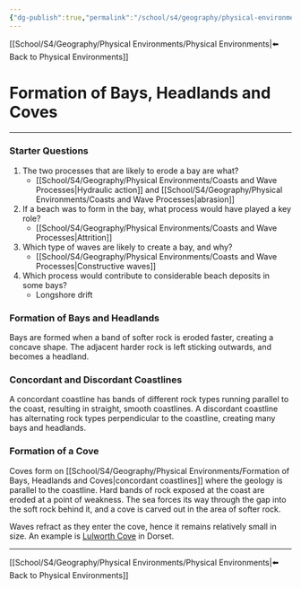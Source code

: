 ```yaml
---
{"dg-publish":true,"permalink":"/school/s4/geography/physical-environments/formation-of-bays-headlands-and-coves/"}
---
```

[[School/S4/Geography/Physical Environments/Physical Environments|⬅️ Back to Physical Environments]]
# Formation of Bays, Headlands and Coves
---
### Starter Questions
1. The two processes that are likely to erode a bay are what?
    - [[School/S4/Geography/Physical Environments/Coasts and Wave Processes|Hydraulic action]] and [[School/S4/Geography/Physical Environments/Coasts and Wave Processes|abrasion]]
2. If a beach was to form in the bay, what process would have played a key role?
    - [[School/S4/Geography/Physical Environments/Coasts and Wave Processes|Attrition]]
3. Which type of waves are likely to create a bay, and why?
    - [[School/S4/Geography/Physical Environments/Coasts and Wave Processes|Constructive waves]]
4. Which process would contribute to considerable beach deposits in some bays?
    - Longshore drift

### Formation of Bays and Headlands

Bays are formed when a band of softer rock is eroded faster, creating a concave shape. The adjacent harder rock is left sticking outwards, and becomes a headland.

<style>
.container {font-family: sans-serif; text-align: center;}
.button-wrapper button {z-index: 1;height: 40px; width: 100px; margin: 10px;padding: 5px;}
.excalidraw .App-menu_top .buttonList { display: flex;}
.excalidraw-wrapper { height: 800px; margin: 50px; position: relative;}
:root[dir="ltr"] .excalidraw .layer-ui__wrapper .zen-mode-transition.App-menu_bottom--transition-left {transform: none;}
</style><script src="https://unpkg.com/react@17/umd/react.production.min.js"></script><script src="https://unpkg.com/react-dom@17/umd/react-dom.production.min.js"></script><script type="text/javascript" src="https://unpkg.com/@excalidraw/excalidraw/dist/excalidraw.production.min.js"></script><div id="Formation_of_Bays_and_Headlands_2022-02-14_1236.56.excalidraw.md0"></div><script>(function(){const InitialData={"type":"excalidraw","version":2,"source":"https://excalidraw.com","elements":[{"type":"freedraw","version":216,"versionNonce":565398005,"isDeleted":false,"id":"ZCGetWU2_anihVnTRLiTo","fillStyle":"cross-hatch","strokeWidth":1,"strokeStyle":"solid","roughness":1,"opacity":100,"angle":0,"x":98.56621959189044,"y":101.80233340793183,"strokeColor":"#1864ab","backgroundColor":"#15aabf","width":410.91362847222223,"height":53.0682373046875,"seed":247709909,"groupIds":[],"strokeSharpness":"sharp","boundElements":[],"updated":1644843687248,"link":null,"points":[[0,0],[0,-0.9737481011284785],[0.9737820095486427,-1.4606051974826073],[2.9212103949652715,-2.9211764865451073],[4.3817816840277715,-3.408067491319457],[6.816067165798643,-4.381747775607607],[9.737277560763914,-5.355495876736086],[11.684705946180543,-5.355495876736086],[13.145412868923643,-5.842386881510436],[14.119059244791686,-5.842386881510436],[14.605916341145871,-5.842386881510436],[15.579698350694457,-5.842386881510436],[17.040269639756957,-5.842386881510436],[18.014051649305543,-5.842386881510436],[20.448337131076414,-4.868638780381957],[22.395765516493043,-3.408067491319457],[23.856336805555543,-2.9211764865451073],[26.290690104166686,-1.4606051974826073],[27.264404296875,0],[28.7249755859375,0.4868910047742929],[30.185682508680543,1.947462293836793],[32.13304307725696,2.9212103949652715],[34.080539279513914,4.3817816840277715],[35.0543212890625,4.868638780381957],[36.02796766493054,5.35552978515625],[37.48860677083337,6.329243977864564],[37.97539605034723,6.81610107421875],[40.40974934895837,8.276706271701414],[42.35724555121527,9.250420464409729],[42.844034830729186,9.250420464409729],[44.30467393663196,9.250420464409729],[46.25210232204864,9.250420464409729],[49.173312717013914,9.250420464409729],[54.04195149739587,8.763563368055543],[56.47630479600696,7.7898491753472285],[59.39751519097223,7.7898491753472285],[61.34494357638886,7.7898491753472285],[63.2923719618056,7.7898491753472285],[64.26615397135419,8.276706271701414],[66.21358235677081,8.763563368055543],[68.16101074218756,10.224168565538207],[70.10850694444451,11.684739854600707],[71.56914605034723,13.145345052083314],[73.51650661892364,14.605916341145814],[75.95085991753473,16.553378634982664],[77.41143120659723,18.01398383246527],[79.84578450520831,20.44830322265625],[80.81949869791669,21.42205132378473],[82.76692708333331,21.908908420138914],[84.22756618923614,22.88262261284723],[85.68813747829864,23.369479709201414],[86.66185167100701,23.369479709201414],[91.53049045138886,23.369479709201414],[93.96484375000006,23.369479709201414],[95.42541503906256,23.369479709201414],[99.32033962673614,23.369479709201414],[101.2678358289931,24.343227810329893],[103.70212131076386,24.830118815104186],[107.11018880208331,25.316942003038207],[109.54447428385419,26.290690104166686],[113.43939887152777,28.725009494357664],[115.38696289062506,29.211866590711793],[117.33432345920136,31.159328884548643],[120.25560167100701,32.61993408203125],[122.68988715277777,34.08050537109375],[128.04538302951386,37.00171576605902],[131.4533827039931,38.94914415147571],[134.37459309895831,40.409749348958314],[138.269517686632,42.357211642795164],[141.67758517795136,42.84406873914929],[144.11187065972223,43.81781684027777],[149.95422363281256,45.27838812934027],[154.82293023003473,45.27838812934027],[162.61271158854169,45.27838812934027],[168.94205729166669,44.79153103298614],[174.29748535156256,43.33092583550348],[179.65298122829864,41.383463541666686],[187.92968750000006,36.02796766493054],[193.77204047309027,31.159328884548643],[202.04874674479169,23.856370713975707],[206.4305284288195,19.474589029947936],[209.83859592013886,16.06652153862848],[211.29916720920136,13.6322021484375],[212.75973849826386,13.145345052083314],[213.73352050781256,12.171596950954893],[215.19409179687506,12.171596950954893],[218.11530219184027,12.658487955729186],[224.44451226128473,13.6322021484375],[225.90508355034723,14.119059244791686],[226.39200846354169,14.605916341145814],[227.85257975260419,15.579664442274293],[228.82629394531256,15.579664442274293],[230.28686523437506,15.579664442274293],[232.234361436632,15.579664442274293],[234.18178982204864,14.605916341145814],[239.53728569878473,8.763563368055543],[243.91906738281256,2.4343193901909785],[248.30084906684027,-1.4606051974826073],[250.24834526909723,-2.9211764865451073],[253.16955566406256,-3.408067491319457],[255.60384114583331,-3.408067491319457],[256.5775553385417,-3.408067491319457],[257.55126953125006,-3.408067491319457],[259.01190863715277,-3.408067491319457],[260.47247992621527,-3.408067491319457],[262.41997612847223,-2.4343193901909785],[264.36740451388897,-1.4606051974826073],[265.34111870659723,-0.4868570963541856],[266.80175781250006,0.9737141927083144],[268.7491861979167,1.947462293836793],[269.2360432942708,3.408033582899293],[271.670396592882,5.842386881510436],[272.64411078559027,6.81610107421875],[274.10468207465277,9.250420464409729],[277.0258924696181,11.684739854600707],[277.51274956597223,12.658487955729186],[278.4864637586806,13.145345052083314],[279.9470350477431,13.145345052083314],[280.9208170572917,14.119059244791686],[283.35510253906256,14.605916341145814],[283.8419596354167,14.605916341145814],[285.3025987413195,14.605916341145814],[286.763170030382,14.605916341145814],[288.2237413194445,15.579664442274293],[290.6580946180556,16.06652153862848],[292.1186659071181,16.553378634982664],[296.0135904947917,17.52716064453125],[297.96108669704864,18.987698025173643],[298.44794379340277,19.474589029947936],[300.88222927517364,21.42205132378473],[301.36908637152777,23.856370713975707],[302.8297254774306,26.777547200520814],[303.80343967013897,28.725009494357664],[304.2902967664931,30.185580783420164],[305.7508680555556,31.64618598090277],[307.2115071614583,33.106791178385436],[307.69836425781256,33.593648274739564],[308.1852213541667,33.593648274739564],[309.6457926432292,33.593648274739564],[311.1063639322917,33.593648274739564],[314.51443142361114,34.56739637586804],[318.89621310763897,35.05425347222223],[330.58098687065973,37.00171576605902],[340.80512152777777,40.409749348958314],[341.29204644097223,41.383463541666686],[341.77883572048614,41.383463541666686],[344.69997829861114,41.87035454644098],[346.6475423177083,43.33092583550348],[349.08175998263897,44.79153103298614],[351.02932400173614,45.27838812934027],[353.95046657986114,46.738993326822936],[356.87160915798614,47.225850423177064],[357.3585340711806,47.225850423177064],[358.33224826388897,47.225850423177064],[358.8191731770833,47.225850423177064],[360.2796766493056,47.225850423177064],[361.7403157552083,47.225850423177064],[363.68774414062506,47.225850423177064],[365.14838324652777,47.225850423177064],[366.60888671875006,47.225850423177064],[371.9645182291667,45.76524522569446],[376.8330891927083,43.81781684027777],[377.8068033854167,42.84406873914929],[378.29372829861114,42.357211642795164],[378.78051757812506,41.87035454644098],[379.7542317708333,41.87035454644098],[380.24115668402777,40.8966064453125],[381.7017957899306,40.409749348958314],[382.67550998263897,39.43603515625],[383.16229926215277,38.94914415147571],[384.6229383680556,38.46228705512152],[385.10986328125006,38.46228705512152],[386.0835774739583,37.48857286241321],[387.0572916666667,37.48857286241321],[388.03100585937506,37.48857286241321],[388.51779513888897,37.00171576605902],[389.9784342447917,37.00171576605902],[391.4390733506945,37.00171576605902],[392.8995768229167,36.02796766493054],[394.3602159288195,36.02796766493054],[394.84714084201397,36.02796766493054],[395.82085503472223,36.02796766493054],[395.82085503472223,35.541110568576414],[396.30764431423614,35.541110568576414],[396.7945692274306,34.08050537109375],[397.76828342013897,33.593648274739564],[398.25507269965277,32.61993408203125],[399.2289225260417,32.133076985677064],[399.7157118055556,31.159328884548643],[400.20263671875006,30.672471788194457],[401.1763509114583,29.698757595486143],[401.66314019097223,29.211866590711793],[402.6368543836806,29.211866590711793],[402.6368543836806,28.725009494357664],[403.12377929687506,27.264438205295164],[404.0974934895833,26.290690104166686],[404.0974934895833,25.803799099392393],[404.58441840277777,25.803799099392393],[404.58441840277777,25.316942003038207],[404.58441840277777,24.343227810329893],[405.0712076822917,24.343227810329893],[405.0712076822917,23.856370713975707],[406.04492187500006,22.88262261284723],[406.5318467881945,22.88262261284723],[406.5318467881945,22.395799424913207],[407.50556098090277,21.42205132378473],[407.99248589409723,21.42205132378473],[407.99248589409723,20.935160319010436],[408.9662000868056,20.935160319010436],[408.9662000868056,20.44830322265625],[409.4529893663195,20.44830322265625],[409.93991427951397,20.44830322265625],[410.91362847222223,19.474589029947936],[410.91362847222223,19.474589029947936]],"lastCommittedPoint":null,"simulatePressure":true,"pressures":[]},{"type":"freedraw","version":131,"versionNonce":1800868379,"isDeleted":false,"id":"bW9exWuxZGCRjRxIdZd3I","fillStyle":"cross-hatch","strokeWidth":1,"strokeStyle":"solid","roughness":1,"opacity":100,"angle":0,"x":-435.5241531294637,"y":168.01594967312283,"strokeColor":"#1864ab","backgroundColor":"#15aabf","width":431.8488226996528,"height":18.014017740885436,"seed":1664084629,"groupIds":[],"strokeSharpness":"sharp","boundElements":[],"updated":1644843671560,"link":null,"points":[[0,0],[0.48692491319440023,-0.9737481011284785],[0.9737820095485858,-2.4343193901909785],[2.434353298611086,-4.868638780381957],[4.868706597222172,-6.3292778862847285],[7.302992078993043,-8.763597276475707],[11.1979844835069,-11.684773763020871],[16.066623263888857,-15.092841254340328],[17.527126736111086,-15.579698350694457],[19.96148003472217,-17.040269639756957],[21.42205132378467,-17.040269639756957],[22.8826904296875,-17.040269639756957],[23.3696153428819,-18.014017740885436],[25.80390082465277,-17.527160644531307],[26.777547200520814,-17.040269639756957],[29.2119004991319,-16.066555447048643],[33.106892903645814,-15.579698350694457],[35.05425347222217,-14.11909315321185],[36.514892578125,-13.145378960503479],[37.97553168402777,-13.145378960503479],[41.3835313585069,-11.684773763020871],[44.791531032986086,-9.250454372829893],[46.25217013888886,-8.763597276475707],[49.660237630208314,-7.302958170572936],[52.581448025173586,-5.8424207899306],[55.502590603298586,-4.381815592447936],[57.45008680555554,-3.4081013997396212],[59.88444010416663,-2.9212103949653283],[67.67422146267359,-1.947496202256957],[70.59536404079859,-0.9737481011284785],[75.46400282118054,-0.9737481011284785],[79.84578450520831,-0.9737481011284785],[91.5306260850694,-4.381815592447936],[99.32040744357636,-6.3292778862847285],[105.64961751302081,-8.276740180121578],[115.87381998697913,-10.7110595703125],[122.20303005642359,-12.65852186414935],[128.53224012586804,-13.632236056857664],[131.45345052083331,-14.605950249565979],[135.34844292534723,-14.605950249565979],[139.24329969618054,-14.605950249565979],[146.05936686197913,-14.605950249565979],[162.12599012586804,-13.145378960503479],[169.42891438802081,-12.171630859375057],[177.7055528428819,-9.250454372829893],[181.11362033420136,-7.789883083767393],[184.0348985460069,-6.816134982638914],[186.46918402777777,-5.35552978515625],[191.33782280815973,-2.9212103949653283],[192.79839409722223,-2.9212103949653283],[196.69325086805554,-1.4606391059028283],[200.58817545572913,-1.4606391059028283],[202.04881456163196,-1.4606391059028283],[207.40431043836804,-1.4606391059028283],[212.75980631510413,-2.9212103949653283],[220.54972330729163,-5.8424207899306],[233.69500054253467,-10.7110595703125],[240.9979248046875,-12.65852186414935],[248.78777398003467,-13.632236056857664],[254.14326985677087,-14.605950249565979],[258.03819444444446,-15.579698350694457],[263.8805474175347,-15.579698350694457],[270.20982530381946,-15.579698350694457],[279.46024576822913,-15.092841254340328],[284.8157416449652,-14.11909315321185],[293.5793728298611,-12.171630859375057],[300.3954399956597,-10.224202473958371],[303.8034396701389,-8.763597276475707],[306.23779296875,-7.789883083767393],[310.1327175564236,-6.3292778862847285],[312.0801459418402,-5.8424207899306],[316.9487847222222,-4.381815592447936],[321.33056640625,-3.4081013997396212],[322.3043484157986,-3.4081013997396212],[324.73863389756946,-3.4081013997396212],[330.09419759114587,-3.4081013997396212],[332.0416259765625,-3.4081013997396212],[339.3445502387152,-3.89495849609375],[342.26582845052087,-4.381815592447936],[346.16068522135413,-5.8424207899306],[351.5161810980902,-7.789883083767393],[356.8716769748264,-10.7110595703125],[363.6878119574652,-13.145378960503479],[368.5564507378472,-14.605950249565979],[370.99073621961804,-14.605950249565979],[372.938232421875,-14.605950249565979],[377.80687120225696,-15.579698350694457],[380.7280815972222,-15.579698350694457],[384.62293836805554,-16.55341254340283],[387.05729166666663,-16.55341254340283],[388.031005859375,-16.55341254340283],[390.9522162543402,-15.579698350694457],[393.3865017361111,-14.605950249565979],[395.33399793836804,-14.11909315321185],[398.25520833333337,-13.145378960503479],[399.71577962239587,-12.65852186414935],[401.6632080078125,-11.684773763020871],[403.1238471137152,-11.197916666666686],[405.5581325954861,-10.224202473958371],[406.53184678819446,-9.737311469184078],[407.9924858940972,-9.250454372829893],[410.42677137586804,-8.276740180121578],[410.9136284722222,-7.789883083767393],[412.374267578125,-6.816134982638914],[413.8348388671875,-6.816134982638914],[414.80855305989587,-6.3292778862847285],[415.78226725260413,-5.35552978515625],[417.7297634548611,-5.35552978515625],[418.70347764756946,-4.868638780381957],[419.6771918402778,-4.868638780381957],[420.6509738498264,-4.381815592447936],[422.1115451388889,-4.381815592447936],[422.59840223524304,-4.381815592447936],[424.05897352430554,-4.381815592447936],[425.51961263020837,-4.381815592447936],[426.0064697265625,-4.381815592447936],[427.467041015625,-4.381815592447936],[427.95389811197913,-4.381815592447936],[428.9276123046875,-4.381815592447936],[429.41453721788196,-4.381815592447936],[430.3882514105903,-4.381815592447936],[430.87510850694446,-4.381815592447936],[431.8488226996528,-4.381815592447936],[431.8488226996528,-4.381815592447936]],"lastCommittedPoint":null,"simulatePressure":true,"pressures":[]},{"type":"freedraw","version":101,"versionNonce":1726935317,"isDeleted":false,"id":"FudUc7nBZ3l2_RAPLZ0U8","fillStyle":"cross-hatch","strokeWidth":1,"strokeStyle":"solid","roughness":1,"opacity":100,"angle":0,"x":-434.5503711199151,"y":191.38539547390408,"strokeColor":"#1864ab","backgroundColor":"#15aabf","width":428.9276123046875,"height":19.961446126302064,"seed":367370235,"groupIds":[],"strokeSharpness":"sharp","boundElements":[],"updated":1644843671560,"link":null,"points":[[0,0],[1.9474283854166856,0.9737820095485858],[3.894924587673586,1.4606051974826073],[6.329210069444457,2.9212103949652715],[10.224202473958314,5.35552978515625],[12.171563042534729,6.329243977864564],[13.6322021484375,6.81610107421875],[17.527126736111086,6.81610107421875],[19.47455512152777,6.81610107421875],[28.7249755859375,2.434353298611086],[36.51482476128473,-0.4868570963541856],[47.22581651475696,-5.355495876736143],[52.58131239149304,-6.81610107421875],[65.23980034722223,-10.2241346571181],[71.08222113715277,-10.710991753472229],[75.950927734375,-10.710991753472229],[79.84578450520831,-10.710991753472229],[83.25385199652777,-10.710991753472229],[86.66185167100696,-9.737277560763914],[89.09620496961804,-8.27667236328125],[92.01734754774304,-6.81610107421875],[94.93855794270831,-5.355495876736143],[98.83348253038196,-3.8948567708333712],[101.75462510850696,-3.4080335828993498],[107.59711371527777,-1.4605373806423927],[113.43939887152777,0],[116.36060926649304,0],[123.17667643229169,0.9737820095485858],[130.9665256076389,0.9737820095485858],[135.34830729166669,0.4868910047742929],[142.16437445746527,-0.4868570963541856],[149.9542236328125,-1.4605373806423927],[156.2835693359375,-2.4343193901909785],[201.5618896484375,-3.4080335828993498],[206.91738552517364,-2.921176486545164],[208.86481391059027,-1.4605373806423927],[212.7597384982639,0.9737820095485858],[220.06273057725696,5.35552978515625],[223.4707980685764,6.81610107421875],[225.41822645399304,8.276740180121521],[228.33943684895837,9.250454372829836],[233.20807562934033,9.250454372829836],[239.53728569878479,8.763563368055543],[252.68263075086804,5.842420789930543],[264.85426161024304,4.868672688802064],[283.84195963541663,2.434353298611086],[296.50044759114587,2.434353298611086],[304.29029676649304,2.434353298611086],[306.2377251519098,2.434353298611086],[309.158935546875,2.434353298611086],[310.6195068359375,2.434353298611086],[313.5407172309028,3.4081013997395644],[315.48814561631946,3.4081013997395644],[318.8962131076389,3.894924587673586],[321.81749131944446,3.894924587673586],[327.1729193793403,3.894924587673586],[332.5284152560764,3.894924587673586],[338.8576931423611,3.894924587673586],[354.4373236762153,1.947462293836793],[358.81910536024304,1.947462293836793],[364.66145833333337,1.947462293836793],[366.6089545355903,1.947462293836793],[369.5300971137153,1.947462293836793],[371.9644504123264,1.947462293836793],[375.37251790364587,1.947462293836793],[377.80680338541663,1.947462293836793],[384.1360812717014,1.947462293836793],[392.4127197265625,-1.9474283854166856],[395.82078721788196,-2.921176486545164],[398.7419976128473,-3.4080335828993498],[399.2288547092014,-3.4080335828993498],[400.6894259982639,-3.4080335828993498],[401.6632080078125,-3.4080335828993498],[403.123779296875,-3.4080335828993498],[405.55806477864587,-3.4080335828993498],[407.99241807725696,-2.4343193901909785],[410.9136284722223,-1.9474283854166856],[413.34791395399304,-0.4868570963541856],[414.3216281467014,-0.4868570963541856],[416.7559814453125,0.4868910047742929],[418.70340983072924,0.9737820095485858],[419.19026692708337,1.4606051974826073],[420.16404893663196,1.4606051974826073],[420.6509060329861,2.434353298611086],[421.62462022569446,2.434353298611086],[422.1114773220486,2.434353298611086],[423.5720486111111,2.434353298611086],[425.0326877170139,2.434353298611086],[425.51954481336804,2.434353298611086],[426.4932590060764,2.434353298611086],[427.9538302951389,2.434353298611086],[428.44075520833337,2.434353298611086],[428.9276123046875,2.434353298611086],[428.9276123046875,2.434353298611086]],"lastCommittedPoint":null,"simulatePressure":true,"pressures":[]},{"type":"line","version":109,"versionNonce":786925403,"isDeleted":false,"id":"R7V94iaEKc-acj2H1p7E3","fillStyle":"hachure","strokeWidth":4,"strokeStyle":"solid","roughness":1,"opacity":100,"angle":0,"x":35.492431640625,"y":-261.59228515625,"strokeColor":"#000000","backgroundColor":"transparent","width":0,"height":531.9481506347656,"seed":315719669,"groupIds":[],"strokeSharpness":"round","boundElements":[],"updated":1644843671560,"link":null,"startBinding":null,"endBinding":null,"lastCommittedPoint":null,"startArrowhead":null,"endArrowhead":null,"points":[[0,0],[0,531.9481506347656]]},{"type":"rectangle","version":298,"versionNonce":985362389,"isDeleted":false,"id":"jvYke6KqnGUsSs0rl0rG4","fillStyle":"hachure","strokeWidth":2,"strokeStyle":"solid","roughness":1,"opacity":100,"angle":0,"x":-110.85903930664062,"y":-151.60964965820312,"strokeColor":"#000000","backgroundColor":"#40c057","width":107.3536376953125,"height":277.80487060546875,"seed":511731195,"groupIds":[],"strokeSharpness":"sharp","boundElements":[],"updated":1644843671560,"link":null},{"type":"rectangle","version":400,"versionNonce":1960043515,"isDeleted":false,"id":"zyj6vqQus59SgiJ9Xmvcc","fillStyle":"hachure","strokeWidth":2,"strokeStyle":"solid","roughness":1,"opacity":100,"angle":0,"x":-218.31488037109375,"y":-149.70956420898438,"strokeColor":"#000000","backgroundColor":"#868e96","width":107.3536376953125,"height":277.80487060546875,"seed":2015462107,"groupIds":[],"strokeSharpness":"sharp","boundElements":[],"updated":1644843671560,"link":null},{"type":"rectangle","version":434,"versionNonce":1573432629,"isDeleted":false,"id":"UQSlgEsH_UziqnXBNAA7n","fillStyle":"hachure","strokeWidth":2,"strokeStyle":"solid","roughness":1,"opacity":100,"angle":0,"x":-327.06329345703125,"y":-148.93521118164062,"strokeColor":"#000000","backgroundColor":"#40c057","width":107.3536376953125,"height":277.80487060546875,"seed":345268763,"groupIds":[],"strokeSharpness":"sharp","boundElements":[],"updated":1644843671560,"link":null},{"type":"rectangle","version":470,"versionNonce":1112255643,"isDeleted":false,"id":"bA_p0F8mKBM8U_Pp8L3qP","fillStyle":"hachure","strokeWidth":2,"strokeStyle":"solid","roughness":1,"opacity":100,"angle":0,"x":-432.1543884277344,"y":-148.65536499023438,"strokeColor":"#000000","backgroundColor":"#868e96","width":107.3536376953125,"height":277.80487060546875,"seed":1858749269,"groupIds":[],"strokeSharpness":"sharp","boundElements":[{"id":"VcBAE932u6mO0W013Fspc","type":"arrow"}],"updated":1644843671560,"link":null},{"type":"arrow","version":92,"versionNonce":453459605,"isDeleted":false,"id":"7oDsIc9Uo8iLIwmbxvoZZ","fillStyle":"hachure","strokeWidth":2,"strokeStyle":"solid","roughness":1,"opacity":100,"angle":0,"x":-235.51016053660874,"y":211.7238302661354,"strokeColor":"#c92a2a","backgroundColor":"#868e96","width":45.80014219776626,"height":107.8756857348854,"seed":1700050619,"groupIds":[],"strokeSharpness":"round","boundElements":[],"updated":1644843671560,"link":null,"startBinding":{"elementId":"1jvcJd1y","focus":-0.37333850032962335,"gap":6.057636747753534},"endBinding":null,"lastCommittedPoint":null,"startArrowhead":null,"endArrowhead":"dot","points":[[0,0],[-45.80014219776626,-107.8756857348854]]},{"type":"text","version":166,"versionNonce":1795252539,"isDeleted":false,"id":"1jvcJd1y","fillStyle":"hachure","strokeWidth":2,"strokeStyle":"solid","roughness":1,"opacity":100,"angle":0,"x":-303.90084499782984,"y":217.78146701388894,"strokeColor":"#c92a2a","backgroundColor":"#868e96","width":273,"height":50,"seed":248567355,"groupIds":[],"strokeSharpness":"sharp","boundElements":[{"id":"XfSN1kdr7R3bK64tIVDs6","type":"arrow"},{"id":"7oDsIc9Uo8iLIwmbxvoZZ","type":"arrow"}],"updated":1644843671560,"link":null,"fontSize":20,"fontFamily":1,"text":"Harder, more resistant rock\n(e.g. limestone)","rawText":"Harder, more resistant rock\n(e.g. limestone)","baseline":43,"textAlign":"center","verticalAlign":"top","containerId":null,"originalText":"Harder, more resistant rock\n(e.g. limestone)"},{"type":"arrow","version":226,"versionNonce":1227662325,"isDeleted":false,"id":"XfSN1kdr7R3bK64tIVDs6","fillStyle":"hachure","strokeWidth":2,"strokeStyle":"solid","roughness":1,"opacity":100,"angle":0,"x":-130.8622071457421,"y":209.72631966744868,"strokeColor":"#c92a2a","backgroundColor":"#868e96","width":54.581650480343924,"height":110.2613921785107,"seed":1967079803,"groupIds":[],"strokeSharpness":"round","boundElements":[],"updated":1644843671561,"link":null,"startBinding":{"elementId":"1jvcJd1y","focus":0.1355203526619658,"gap":8.05514734644025},"endBinding":null,"lastCommittedPoint":null,"startArrowhead":null,"endArrowhead":"dot","points":[[0,0],[54.581650480343924,-110.2613921785107]]},{"type":"arrow","version":102,"versionNonce":676823515,"isDeleted":false,"id":"Mt65YidSM6aLVk9rSfgX3","fillStyle":"hachure","strokeWidth":2,"strokeStyle":"solid","roughness":1,"opacity":100,"angle":0,"x":-291.80216498766094,"y":-243.63212096836418,"strokeColor":"#c92a2a","backgroundColor":"#868e96","width":74.07649712171406,"height":113.05503356602043,"seed":826301627,"groupIds":[],"strokeSharpness":"round","boundElements":[],"updated":1644843671561,"link":null,"startBinding":null,"endBinding":null,"lastCommittedPoint":null,"startArrowhead":null,"endArrowhead":"dot","points":[[0,0],[-74.07649712171406,113.05503356602043]]},{"type":"arrow","version":142,"versionNonce":1279155541,"isDeleted":false,"id":"MYLu3Vqy6hAegYVJwDmMQ","fillStyle":"hachure","strokeWidth":2,"strokeStyle":"solid","roughness":1,"opacity":100,"angle":0,"x":-188.98990671671928,"y":-221.12278285946695,"strokeColor":"#c92a2a","backgroundColor":"#868e96","width":40.447548318281775,"height":105.44373622860758,"seed":1034277883,"groupIds":[],"strokeSharpness":"round","boundElements":[],"updated":1644843671561,"link":null,"startBinding":{"elementId":"8bJT-6RdFshA7D_lND_-8","focus":-0.15253773244105046,"gap":10.862171974517423},"endBinding":null,"lastCommittedPoint":null,"startArrowhead":null,"endArrowhead":"dot","points":[[0,0],[40.447548318281775,105.44373622860758]]},{"type":"text","version":163,"versionNonce":1667272315,"isDeleted":false,"id":"sZzX0pkG","fillStyle":"hachure","strokeWidth":2,"strokeStyle":"solid","roughness":1,"opacity":100,"angle":0,"x":-382.8525695800781,"y":-281.9849548339844,"strokeColor":"#c92a2a","backgroundColor":"#868e96","width":310,"height":50,"seed":678273877,"groupIds":[],"strokeSharpness":"sharp","boundElements":[{"id":"MYLu3Vqy6hAegYVJwDmMQ","type":"arrow"}],"updated":1644843671561,"link":null,"fontSize":20,"fontFamily":1,"text":"Softer, more easily eroded rock\n(e.g. clay)","rawText":"Softer, more easily eroded rock\n(e.g. clay)","baseline":43,"textAlign":"center","verticalAlign":"top","containerId":null,"originalText":"Softer, more easily eroded rock\n(e.g. clay)"},{"type":"line","version":322,"versionNonce":308159355,"isDeleted":false,"id":"MjPdKmpfQ1DaoAZLNSkyl","fillStyle":"hachure","strokeWidth":2,"strokeStyle":"solid","roughness":1,"opacity":100,"angle":0,"x":182.72027587890625,"y":-151.17141723632812,"strokeColor":"#000000","backgroundColor":"#868e96","width":89.82653808593751,"height":245.2832829790736,"seed":462752981,"groupIds":[],"strokeSharpness":"sharp","boundElements":[],"updated":1644843671562,"link":null,"startBinding":null,"endBinding":null,"lastCommittedPoint":null,"startArrowhead":null,"endArrowhead":null,"points":[[0,0],[-89.82653808593753,1.5354229169245812],[-85.88293457031256,209.58473357827512],[-62.221313476562486,216.11027429166498],[-49.51416015625003,221.48426786798018],[-38.99786376953118,226.09056335291223],[-27.167053222656264,233.38374868936853],[-10.9544677734375,242.59628619091598],[1.4210854715202004e-14,245.2832829790736],[0,0]]},{"type":"line","version":475,"versionNonce":1688479157,"isDeleted":false,"id":"zwoggCdRCa-POIKzyWX84","fillStyle":"hachure","strokeWidth":2,"strokeStyle":"solid","roughness":1,"opacity":100,"angle":0,"x":184.03472900390625,"y":-149.85687255859375,"strokeColor":"#000000","backgroundColor":"#40c057","width":107.3536376953125,"height":280.87213134765625,"seed":26263131,"groupIds":[],"strokeSharpness":"sharp","boundElements":[],"updated":1644843671562,"link":null,"startBinding":null,"endBinding":null,"lastCommittedPoint":null,"startArrowhead":null,"endArrowhead":null,"points":[[0,0],[0.8763427734374858,245.81793212890625],[10.078125,250.6378173828125],[19.718017578125,257.648681640625],[27.605224609375,265.09771728515625],[34.6160888671875,272.98492431640625],[42.503295898437486,278.2430419921875],[53.457763671875,280.87213134765625],[63.535888671875,276.0521240234375],[72.737548828125,268.1649169921875],[80.62475585937497,259.83953857421875],[95.08459472656249,246.69421386718744],[105.16271972656253,240.12152099609378],[107.3536376953125,2.629058837890625],[0,0]]},{"type":"line","version":352,"versionNonce":417310485,"isDeleted":false,"id":"nJeQAhRwLYIhMRRYyv4hV","fillStyle":"hachure","strokeWidth":2,"strokeStyle":"solid","roughness":1,"opacity":100,"angle":0,"x":291.38836669921875,"y":-150.73324584960938,"strokeColor":"#000000","backgroundColor":"#868e96","width":109.5445556640625,"height":243.1888427734375,"seed":692210037,"groupIds":[],"strokeSharpness":"sharp","boundElements":[],"updated":1644843671562,"link":null,"startBinding":null,"endBinding":null,"lastCommittedPoint":null,"startArrowhead":null,"endArrowhead":null,"points":[[0,0],[107.7918701171875,-0.8763427734374929],[107.35363769531251,230.91986083984375],[99.0283203125,219.08905029296875],[88.9503173828125,209.88726806640625],[77.11938476562496,204.19097900390625],[66.16491699218751,200.24737548828125],[47.761474609375,201.12371826171875],[33.739746093749986,206.3818359375],[22.785278320312543,220.84173583984378],[14.021728515625,228.290771484375],[5.2581787109375,237.05432128906247],[-1.752685546875,242.3125],[0,0]]},{"type":"line","version":437,"versionNonce":597803195,"isDeleted":false,"id":"2DQtJk_zJKUvOyO5FjB2y","fillStyle":"hachure","strokeWidth":2,"strokeStyle":"solid","roughness":1,"opacity":100,"angle":0,"x":400.05657958984375,"y":-151.17141723632812,"strokeColor":"#000000","backgroundColor":"#40c057","width":107.791748046875,"height":282.62481689453125,"seed":180289013,"groupIds":[],"strokeSharpness":"sharp","boundElements":[],"updated":1644843671562,"link":null,"startBinding":null,"endBinding":null,"lastCommittedPoint":null,"startArrowhead":null,"endArrowhead":null,"points":[[0,0],[0.4381103515625142,230.9197998046875],[11.830810546875,247.1324462890625],[19.718017578125014,260.7159423828125],[27.167114257812486,269.4794921875],[36.806884765625,276.05218505859375],[51.266845703125,280.87213134765625],[61.7830810546875,282.62481689453125],[76.68115234374999,276.92852783203125],[88.51208496093749,263.783203125],[101.6573486328125,248.44696044921875],[106.91540527343749,240.559814453125],[107.791748046875,0],[0,0]]},{"type":"line","version":182,"versionNonce":820247669,"isDeleted":false,"id":"4nmrFzxwjlkw4xzmB_YtD","fillStyle":"cross-hatch","strokeWidth":1,"strokeStyle":"solid","roughness":1,"opacity":100,"angle":0,"x":176.58575439453125,"y":93.33193969726562,"strokeColor":"#000000","backgroundColor":"#15aabf","width":81.06292724609375,"height":35.93060302734375,"seed":1874103253,"groupIds":[],"strokeSharpness":"sharp","boundElements":[],"updated":1644843671562,"link":null,"startBinding":null,"endBinding":null,"lastCommittedPoint":null,"startArrowhead":null,"endArrowhead":null,"points":[[0,0],[-44.2559814453125,-11.830810546875005],[-66.16485595703125,-16.21258544921875],[-81.06292724609375,-18.841674804687496],[-81.06292724609375,-35.93060302734375],[-61.7830810546875,-30.234313964843757],[-46.88507080078125,-25.414367675781243],[-34.17791748046875,-18.8416748046875],[0,0]]},{"type":"line","version":482,"versionNonce":1019212123,"isDeleted":false,"id":"ANYjDS-cPjTiSu55iARBf","fillStyle":"cross-hatch","strokeWidth":1,"strokeStyle":"solid","roughness":1,"opacity":100,"angle":0,"x":297.96112060546875,"y":85.88290405273438,"strokeColor":"#000000","backgroundColor":"#15aabf","width":115.96067156110495,"height":44.75676400320871,"seed":1751057723,"groupIds":[],"strokeSharpness":"sharp","boundElements":[],"updated":1644843671562,"link":null,"startBinding":null,"endBinding":null,"lastCommittedPoint":null,"startArrowhead":null,"endArrowhead":null,"points":[[0,0],[17.965209960937504,-7.0108642578125],[28.0433349609375,-13.14532470703125],[42.9415283203125,-17.96533203125],[52.1431884765625,-20.15618896484375],[60.90673828124999,-19.718017578124996],[69.17961483909966,-17.508941782501328],[77.78666178385413,-12.501181598349547],[87.01966785249249,-5.7720338235169635],[96.25271751767104,-1.2337647805482135],[105.48572358630946,4.39995452748753],[113.31034342447911,8.93824536872635],[101.88643682570677,-5.61554404254597],[84.20280819847466,-24.551090917545967],[76.06520879836302,-29.715329983533707],[62.29389009021571,-35.03605883049241],[48.992062523251434,-35.81851863448236],[33.81235758463537,-33.0016589804645],[22.701386951264794,-25.177050041429908],[10.964500790550517,-10.936261990369644],[-2.6503281366258307,3.148036279719662]]},{"type":"arrow","version":556,"versionNonce":1743840923,"isDeleted":false,"id":"g-KGWn6uVP_mGYzhQGRg9","fillStyle":"cross-hatch","strokeWidth":1,"strokeStyle":"solid","roughness":1,"opacity":100,"angle":0,"x":304.74468336575603,"y":138.860781390564,"strokeColor":"#c92a2a","backgroundColor":"#15aabf","width":42.654518526915126,"height":75.31189236251845,"seed":932576763,"groupIds":[],"strokeSharpness":"sharp","boundElements":[],"updated":1644843683688,"link":null,"startBinding":{"elementId":"TrrYgWDn","focus":-0.06928749278673005,"gap":8.484518092125654},"endBinding":null,"lastCommittedPoint":null,"startArrowhead":null,"endArrowhead":"dot","points":[[0,0],[42.654518526915126,-75.31189236251845]]},{"type":"text","version":467,"versionNonce":1570820917,"isDeleted":false,"id":"TrrYgWDn","fillStyle":"cross-hatch","strokeWidth":2,"strokeStyle":"solid","roughness":1,"opacity":100,"angle":0,"x":174.61020720951137,"y":147.34529948268965,"strokeColor":"#c92a2a","backgroundColor":"#15aabf","width":240,"height":50,"seed":2069360021,"groupIds":[],"strokeSharpness":"sharp","boundElements":[{"id":"g-KGWn6uVP_mGYzhQGRg9","type":"arrow"},{"id":"pYnOrHK4xCIt0C-3vUd2E","type":"arrow"}],"updated":1644843683687,"link":null,"fontSize":20,"fontFamily":1,"text":"Deposition of material\ncreates beaches in bays","rawText":"Deposition of material\ncreates beaches in bays","baseline":43,"textAlign":"center","verticalAlign":"top","containerId":null,"originalText":"Deposition of material\ncreates beaches in bays"},{"type":"arrow","version":65,"versionNonce":2073693461,"isDeleted":false,"id":"hJvQyBvJVz4j9p06eFye8","fillStyle":"cross-hatch","strokeWidth":2,"strokeStyle":"solid","roughness":1,"opacity":100,"angle":0,"x":469.5310238854041,"y":202.9145212564617,"strokeColor":"#c92a2a","backgroundColor":"#15aabf","width":8.456978230145523,"height":91.14862922765312,"seed":1988434907,"groupIds":[],"strokeSharpness":"sharp","boundElements":[],"updated":1644843742448,"link":null,"startBinding":{"elementId":"FkfVtJw2","focus":0.21280457133359662,"gap":2.8232030477375076},"endBinding":null,"lastCommittedPoint":null,"startArrowhead":null,"endArrowhead":"dot","points":[[0,0],[-8.456978230145523,-91.14862922765312]]},{"type":"text","version":146,"versionNonce":1346385435,"isDeleted":false,"id":"FkfVtJw2","fillStyle":"cross-hatch","strokeWidth":2,"strokeStyle":"solid","roughness":1,"opacity":100,"angle":0,"x":298.7942604990086,"y":205.73772430419922,"strokeColor":"#c92a2a","backgroundColor":"#15aabf","width":285,"height":50,"seed":780391451,"groupIds":[],"strokeSharpness":"sharp","boundElements":[{"id":"hJvQyBvJVz4j9p06eFye8","type":"arrow"}],"updated":1644843742446,"link":null,"fontSize":20,"fontFamily":1,"text":"Hard rock headland\njuts out due to less erosion","rawText":"Hard rock headland\njuts out due to less erosion","baseline":43,"textAlign":"center","verticalAlign":"top","containerId":null,"originalText":"Hard rock headland\njuts out due to less erosion"},{"type":"arrow","version":108,"versionNonce":1609275893,"isDeleted":false,"id":"ty-rHup4j0jllG9bM9aZs","fillStyle":"cross-hatch","strokeWidth":2,"strokeStyle":"solid","roughness":1,"opacity":100,"angle":0,"x":127.96889886906058,"y":202.560781349428,"strokeColor":"#c92a2a","backgroundColor":"#15aabf","width":9.72978057526052,"height":143.8144205706194,"seed":1810267253,"groupIds":[],"strokeSharpness":"sharp","boundElements":[],"updated":1644843671563,"link":null,"startBinding":{"elementId":"2qikGzAS","focus":-0.29892614127339256,"gap":1},"endBinding":null,"lastCommittedPoint":null,"startArrowhead":null,"endArrowhead":"dot","points":[[0,0],[9.72978057526052,-143.8144205706194]]},{"type":"text","version":105,"versionNonce":430631899,"isDeleted":false,"id":"2qikGzAS","fillStyle":"cross-hatch","strokeWidth":1,"strokeStyle":"solid","roughness":1,"opacity":100,"angle":0,"x":51.7311501474461,"y":203.10863494873047,"strokeColor":"#c92a2a","backgroundColor":"#15aabf","width":213,"height":50,"seed":1857357109,"groupIds":[],"strokeSharpness":"sharp","boundElements":[{"id":"ty-rHup4j0jllG9bM9aZs","type":"arrow"}],"updated":1644843671563,"link":null,"fontSize":20,"fontFamily":1,"text":"Softer rock erodes\nquicker, creating bays","rawText":"Softer rock erodes\nquicker, creating bays","baseline":43,"textAlign":"center","verticalAlign":"top","containerId":null,"originalText":"Softer rock erodes\nquicker, creating bays"}],"appState":{"theme":"dark","viewBackgroundColor":"transparent","currentItemStrokeColor":"#1864ab","currentItemBackgroundColor":"#15aabf","currentItemFillStyle":"cross-hatch","currentItemStrokeWidth":1,"currentItemStrokeStyle":"solid","currentItemRoughness":1,"currentItemOpacity":100,"currentItemFontFamily":1,"currentItemFontSize":20,"currentItemTextAlign":"center","currentItemStrokeSharpness":"sharp","currentItemStartArrowhead":null,"currentItemEndArrowhead":"dot","currentItemLinearStrokeSharpness":"sharp","gridSize":null},"files":{}};InitialData.scrollToContent=true;App=()=>{const e=React.useRef(null),t=React.useRef(null),[n,i]=React.useState({width:void 0,height:void 0});return React.useEffect(()=>{i({width:t.current.getBoundingClientRect().width,height:t.current.getBoundingClientRect().height});const e=()=>{i({width:t.current.getBoundingClientRect().width,height:t.current.getBoundingClientRect().height})};return window.addEventListener("resize",e),()=>window.removeEventListener("resize",e)},[t]),React.createElement(React.Fragment,null,React.createElement("div",{className:"excalidraw-wrapper",ref:t},React.createElement(Excalidraw.default,{ref:e,width:n.width,height:n.height,initialData:InitialData,viewModeEnabled:!0,zenModeEnabled:!0,gridModeEnabled:!1})))},excalidrawWrapper=document.getElementById("Formation_of_Bays_and_Headlands_2022-02-14_1236.56.excalidraw.md0");ReactDOM.render(React.createElement(App),excalidrawWrapper);})();</script>

### Concordant and Discordant Coastlines

A concordant coastline has bands of different rock types running parallel to the coast, resulting in straight, smooth coastlines. A discordant coastline has alternating rock types perpendicular to the coastline, creating many bays and headlands.

<div id="Formation_of_Bays_and_Headlands_2022-02-14_1305.25.excalidraw.md1"></div><script>(function(){const InitialData={"type":"excalidraw","version":2,"source":"https://excalidraw.com","elements":[{"id":"kRXEIIOsJynsGBxt4zAR9","type":"line","x":-3.974395751953125,"y":-182.2580795288086,"width":0,"height":379.4621887207031,"angle":0,"strokeColor":"#000000","backgroundColor":"transparent","fillStyle":"hachure","strokeWidth":4,"strokeStyle":"solid","roughness":1,"opacity":100,"groupIds":[],"strokeSharpness":"round","seed":1533125237,"version":83,"versionNonce":2021987029,"isDeleted":false,"boundElements":null,"updated":1644843943981,"link":null,"points":[[0,0],[0,379.4621887207031]],"lastCommittedPoint":null,"startBinding":null,"endBinding":null,"startArrowhead":null,"endArrowhead":null},{"type":"rectangle","version":526,"versionNonce":774659445,"isDeleted":false,"id":"1tbg8CLRxRFOflbzt_-mi","fillStyle":"hachure","strokeWidth":2,"strokeStyle":"solid","roughness":1,"opacity":100,"angle":1.5707963267948957,"x":-259.6454162597654,"y":-69.96953582763737,"strokeColor":"#000000","backgroundColor":"#868e96","width":233.1107177734375,"height":77.11932373046875,"seed":1562827099,"groupIds":["0t5nadwljwuUywRS6AqJQ"],"strokeSharpness":"sharp","boundElements":[],"updated":1644844259102,"link":null},{"type":"rectangle","version":580,"versionNonce":1600790619,"isDeleted":false,"id":"1F3JaAc0_jUNmUsyQDpO7","fillStyle":"hachure","strokeWidth":2,"strokeStyle":"solid","roughness":1,"opacity":100,"angle":1.5707963267948957,"x":-335.96633911132835,"y":-69.54900360107357,"strokeColor":"#000000","backgroundColor":"#40c057","width":233.1107177734375,"height":77.11932373046875,"seed":273825237,"groupIds":["0t5nadwljwuUywRS6AqJQ"],"strokeSharpness":"sharp","boundElements":[],"updated":1644844259102,"link":null},{"type":"line","version":437,"versionNonce":1007347413,"isDeleted":false,"id":"_Ae4wFDuD8Cdb5Va826AG","fillStyle":"hachure","strokeWidth":2,"strokeStyle":"solid","roughness":1,"opacity":100,"angle":0,"x":-103.90335083007812,"y":-155.2429428100586,"strokeColor":"#000000","backgroundColor":"#40c057","width":0,"height":250.8934105748683,"seed":56161787,"groupIds":["0t5nadwljwuUywRS6AqJQ"],"strokeSharpness":"round","boundElements":[],"updated":1644844259102,"link":null,"startBinding":null,"endBinding":null,"lastCommittedPoint":null,"startArrowhead":null,"endArrowhead":null,"points":[[0,0],[0,250.8934105748683]]},{"type":"rectangle","version":457,"versionNonce":194731259,"isDeleted":false,"id":"x_W6abgTS7dk7EKU5osgr","fillStyle":"hachure","strokeWidth":2,"strokeStyle":"solid","roughness":2,"opacity":100,"angle":0,"x":-103.46524047851562,"y":-155.24297332763672,"strokeColor":"transparent","backgroundColor":"#228be6","width":30.2342529296875,"height":251.07598876953125,"seed":861256501,"groupIds":["0t5nadwljwuUywRS6AqJQ"],"strokeSharpness":"sharp","boundElements":[],"updated":1644844259102,"link":null},{"id":"GqAd49TU","type":"text","x":-290.54296875,"y":121.61746978759766,"width":251,"height":46,"angle":0,"strokeColor":"#c92a2a","backgroundColor":"#228be6","fillStyle":"hachure","strokeWidth":2,"strokeStyle":"solid","roughness":2,"opacity":100,"groupIds":["0t5nadwljwuUywRS6AqJQ"],"strokeSharpness":"sharp","seed":1510552891,"version":177,"versionNonce":336675893,"isDeleted":false,"boundElements":null,"updated":1644844259102,"link":null,"text":"CONCORDANT","rawText":"CONCORDANT","fontSize":36,"fontFamily":1,"textAlign":"left","verticalAlign":"top","baseline":32,"containerId":null,"originalText":"CONCORDANT"},{"id":"7bILI65FSBYJqv5GPt0kf","type":"rectangle","x":39.405303955078125,"y":-111.2732162475586,"width":233.1107177734375,"height":77.11932373046875,"angle":0,"strokeColor":"#000000","backgroundColor":"#868e96","fillStyle":"hachure","strokeWidth":2,"strokeStyle":"solid","roughness":1,"opacity":100,"groupIds":["-CoJt2R4W8AVJZrWhqIwd"],"strokeSharpness":"sharp","seed":409333813,"version":260,"versionNonce":611537077,"isDeleted":false,"boundElements":null,"updated":1644844258186,"link":null},{"type":"rectangle","version":314,"versionNonce":196018459,"isDeleted":false,"id":"hA33WeW7nzkR4rryRZI_l","fillStyle":"hachure","strokeWidth":2,"strokeStyle":"solid","roughness":1,"opacity":100,"angle":0,"x":39.825836181640625,"y":-34.952293395996094,"strokeColor":"#000000","backgroundColor":"#40c057","width":233.1107177734375,"height":77.11932373046875,"seed":849319733,"groupIds":["-CoJt2R4W8AVJZrWhqIwd"],"strokeSharpness":"sharp","boundElements":[],"updated":1644844258186,"link":null},{"id":"lyxmmoIrGy0kg0cU26SmY","type":"line","x":273.3923034667969,"y":-158.59642791748047,"width":0,"height":250.8934105748683,"angle":0,"strokeColor":"#000000","backgroundColor":"#40c057","fillStyle":"hachure","strokeWidth":2,"strokeStyle":"solid","roughness":1,"opacity":100,"groupIds":["-CoJt2R4W8AVJZrWhqIwd"],"strokeSharpness":"round","seed":713741371,"version":306,"versionNonce":194081301,"isDeleted":false,"boundElements":null,"updated":1644844258186,"link":null,"points":[[0,0],[0,250.8934105748683]],"lastCommittedPoint":null,"startBinding":null,"endBinding":null,"startArrowhead":null,"endArrowhead":null},{"id":"hyZBDEKxYy84AnE0mqvBh","type":"rectangle","x":273.8304138183594,"y":-158.5964584350586,"width":30.2342529296875,"height":251.07598876953125,"angle":0,"strokeColor":"transparent","backgroundColor":"#228be6","fillStyle":"hachure","strokeWidth":2,"strokeStyle":"solid","roughness":2,"opacity":100,"groupIds":["-CoJt2R4W8AVJZrWhqIwd"],"strokeSharpness":"sharp","seed":716230869,"version":326,"versionNonce":1174807995,"isDeleted":false,"boundElements":null,"updated":1644844258186,"link":null},{"id":"397UTuET","type":"text","x":45.977874755859375,"y":122.92646026611328,"width":248,"height":46,"angle":0,"strokeColor":"#c92a2a","backgroundColor":"#228be6","fillStyle":"hachure","strokeWidth":2,"strokeStyle":"solid","roughness":2,"opacity":100,"groupIds":["-CoJt2R4W8AVJZrWhqIwd"],"strokeSharpness":"sharp","seed":763854261,"version":179,"versionNonce":556033909,"isDeleted":false,"boundElements":null,"updated":1644844258186,"link":null,"text":"DISCORDANT","rawText":"DISCORDANT","fontSize":36,"fontFamily":1,"textAlign":"left","verticalAlign":"top","baseline":32,"containerId":null,"originalText":"DISCORDANT"}],"appState":{"theme":"dark","viewBackgroundColor":"transparent","currentItemStrokeColor":"#c92a2a","currentItemBackgroundColor":"#228be6","currentItemFillStyle":"hachure","currentItemStrokeWidth":2,"currentItemStrokeStyle":"solid","currentItemRoughness":2,"currentItemOpacity":100,"currentItemFontFamily":1,"currentItemFontSize":36,"currentItemTextAlign":"left","currentItemStrokeSharpness":"sharp","currentItemStartArrowhead":null,"currentItemEndArrowhead":"arrow","currentItemLinearStrokeSharpness":"round","gridSize":null},"files":{}};InitialData.scrollToContent=true;App=()=>{const e=React.useRef(null),t=React.useRef(null),[n,i]=React.useState({width:void 0,height:void 0});return React.useEffect(()=>{i({width:t.current.getBoundingClientRect().width,height:t.current.getBoundingClientRect().height});const e=()=>{i({width:t.current.getBoundingClientRect().width,height:t.current.getBoundingClientRect().height})};return window.addEventListener("resize",e),()=>window.removeEventListener("resize",e)},[t]),React.createElement(React.Fragment,null,React.createElement("div",{className:"excalidraw-wrapper",ref:t},React.createElement(Excalidraw.default,{ref:e,width:n.width,height:n.height,initialData:InitialData,viewModeEnabled:!0,zenModeEnabled:!0,gridModeEnabled:!1})))},excalidrawWrapper=document.getElementById("Formation_of_Bays_and_Headlands_2022-02-14_1305.25.excalidraw.md1");ReactDOM.render(React.createElement(App),excalidrawWrapper);})();</script>

### Formation of a Cove
Coves form on [[School/S4/Geography/Physical Environments/Formation of Bays, Headlands and Coves|concordant coastlines]] where the geology is parallel to the coastline. Hard bands of rock exposed at the coast are eroded at a point of weakness. The sea forces its way through the gap into the soft rock behind it, and a cove is carved out in the area of softer rock.

Waves refract as they enter the cove, hence it remains relatively small in size. An example is [Lulworth Cove](https://lulworth.com/visit/places-to-visit/lulworth-cove/) in Dorset.

---
[[School/S4/Geography/Physical Environments/Physical Environments|⬅️ Back to Physical Environments]]
